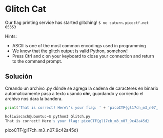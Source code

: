 # Glitch Cat
Our flag printing service has started glitching! `$ nc saturn.picoctf.net 65353`

Hints:
- ASCII is one of the most common encodings used in programming
- We know that the glitch output is valid Python, somehow!
- Press Ctrl and c on your keyboard to close your connection and return to the command prompt.

## Solución
Creando un archivo .py dónde se agrega la cadena de caracteres en binario automaticamente pasa a texto usando **chr**, guardando y corriendo el archivo nos dara la bandera.
``` python
print('That is correct! Here\'s your flag: ' + 'picoCTF{gl17ch_m3_n07_' + chr(0x39) + chr(0x63) + chr(0x34) + chr(0x32) + chr(0x61) + chr(0x34) + chr(0x35) + chr(0x64) + '}')
```

``` bash
holiwiscach@ubuntu:~$ python3 Glitch.py
That is correct! Here's your flag: picoCTF{gl17ch_m3_n07_9c42a45d}
```


picoCTF{gl17ch_m3_n07_9c42a45d}